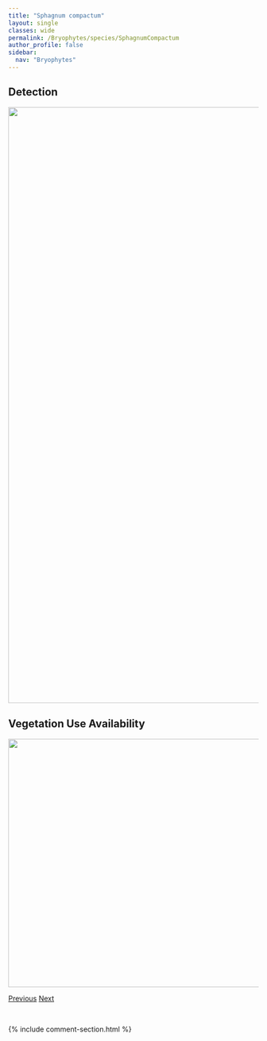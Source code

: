 ```yaml
---
title: "Sphagnum compactum"
layout: single
classes: wide
permalink: /Bryophytes/species/SphagnumCompactum
author_profile: false
sidebar:
  nav: "Bryophytes"
---
```


<h2>Detection</h2>

<a href="https://drive.google.com/uc?export=view&id=1z2wp1xKmjF6TW0pf9EOOJE_oqu_clAlt">
<img src="https://drive.google.com/uc?export=view&id=1z2wp1xKmjF6TW0pf9EOOJE_oqu_clAlt" height = "1200" width = "800">
</a>


<h2>Vegetation Use Availability</h2>

<a href="https://drive.google.com/uc?export=view&id=1xU49YF32JfG9Mp_JFEZcQUgw9rt56Zqo">
<img src="https://drive.google.com/uc?export=view&id=1xU49YF32JfG9Mp_JFEZcQUgw9rt56Zqo" height = "500" width = "1000">
</a>


<a href="/DevelopmentWebsite/Bryophytes/species/SphagnumCentrale" class="pagination--pager" title="Sphagnum centrale">Previous</a> <a href="/DevelopmentWebsite/Bryophytes/species/SphagnumContortum" class="pagination--pager" title="Sphagnum contortum">Next</a>

<p>&nbsp;</p>

{% include comment-section.html %}
